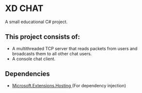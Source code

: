# XD CHAT

A small educational C# project.

## This project consists of:

- A multithreaded TCP server that reads packets from users and broadcasts them to all other chat users.
- A console chat client.

## Dependencies

- [ Microsoft.Extensions.Hosting ](https://www.nuget.org/packages/Microsoft.Extensions.Hosting) (For dependency injection)